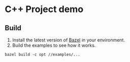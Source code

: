 # C++ Project demo

## Build

1. Install the latest version of [Bazel](https://bazel.build/versions/master/docs/install.html) in your environment.
2. Build the examples to see how it works.
```
bazel build -c opt //examples/...
```

